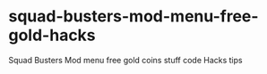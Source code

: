 # squad-busters-mod-menu-free-gold-hacks
Squad Busters Mod menu free gold coins stuff code Hacks tips
